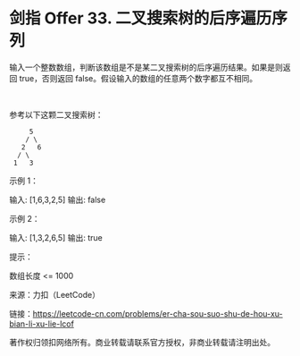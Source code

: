 # 剑指 Offer 33. 二叉搜索树的后序遍历序列
输入一个整数数组，判断该数组是不是某二叉搜索树的后序遍历结果。如果是则返回 true，否则返回 false。假设输入的数组的任意两个数字都互不相同。

 

参考以下这颗二叉搜索树：
```
     5
    / \
   2   6
  / \
 1   3
 ```
示例 1：

输入: [1,6,3,2,5]
输出: false

示例 2：

输入: [1,3,2,6,5]
输出: true
 

提示：

数组长度 <= 1000

来源：力扣（LeetCode）

链接：https://leetcode-cn.com/problems/er-cha-sou-suo-shu-de-hou-xu-bian-li-xu-lie-lcof

著作权归领扣网络所有。商业转载请联系官方授权，非商业转载请注明出处。
